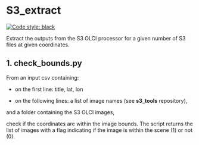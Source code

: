 # S3_extract
[![Code style: black](https://img.shields.io/badge/code%20style-black-000000.svg)](https://github.com/ambv/black)

Extract the outputs from the S3 OLCI processor for a given number of S3 files at given coordinates.

## 1. **check_bounds.py**

From an input csv containing:

- on the first line: title, lat, lon

- on the following lines: a list of image names (see __s3_tools__ repository),

and a folder containing the S3 OLCI images,

check if the coordinates are within the image bounds.
The script returns the list of images with a flag indicating if the image is
within the scene (1) or not (0).
